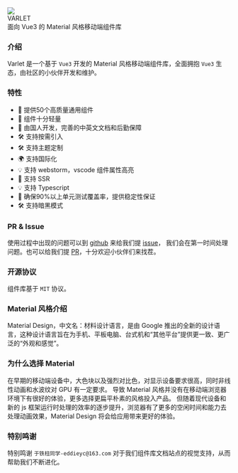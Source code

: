 <div class="varlet-introduce">
  <div class="varlet-introduce__row">
    <img class="varlet-introduce__image" src="https://varlet.gitee.io/varlet-ui/varlet_icon.png" />
    <div class="varlet-introduce__name">VARLET</div>
  </div>
  <div class="varlet-introduce__des">面向 Vue3 的 Material 风格移动端组件库</div>
</div>

### 介绍

Varlet 是一个基于 `Vue3` 开发的 Material 风格移动端组件库，全面拥抱 `Vue3` 生态，由社区的小伙伴开发和维护。

### 特性

- 🚀 提供50个高质量通用组件
- 🚀 组件十分轻量
- 💪 由国人开发，完善的中英文文档和后勤保障
- 🛠️ 支持按需引入
- 🛠️ 支持主题定制
- 🌍 支持国际化
- 💡 支持 webstorm，vscode 组件属性高亮
- 💪 支持 SSR
- 💡 支持 Typescript
- 💪 确保90%以上单元测试覆盖率，提供稳定性保证
- 🛠️ 支持暗黑模式

### PR & Issue
使用过程中出现的问题可以到 [github](https://github.com/varletjs/varlet) 来给我们提 [issue](https://github.com/varletjs/varlet/issues)，
我们会在第一时间处理问题。也可以给我们提 [PR](https://github.com/varletjs/varlet/pulls)，十分欢迎小伙伴们来找茬。

### 开源协议
组件库基于 `MIT` 协议。

### Material 风格介绍
Material Design，中文名：材料设计语言，是由 Google 推出的全新的设计语言，这种设计语言旨在为手机、平板电脑、台式机和“其他平台”提供更一致、更广泛的“外观和感觉”。

### 为什么选择 Material
在早期的移动端设备中，大色块以及强烈对比色，对显示设备要求很高，同时非线性动画和水波纹对 GPU 有一定要求。
导致 Material 风格并没有在移动端浏览器环境下有很好的体验，更多选择更扁平朴素的风格投入产品。
但随着现代设备和新的 js 框架运行时处理的效率的逐步提升，浏览器有了更多的空闲时间和能力去处理动画效果，Material Design 将会给应用带来更好的体验。

### 特别鸣谢

特别鸣谢 `于铁柱同学-eddieyc@163.com` 对于我们组件库文档站点的视觉支持，从而帮助我们不断进化。